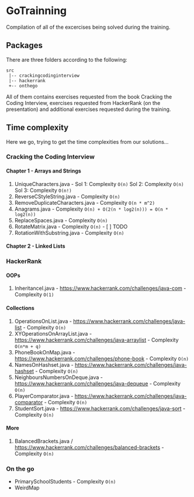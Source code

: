 # GoTrainning

Compilation of all of the excercises being solved during the training.

## Packages

There are three folders according to the following:
```
src
 |-- crackingcodinginterview
 |-- hackerrank
 +-- onthego
```
All of them contains exercises requested from the book Cracking the Coding Interview, exercises requested from HackerRank (on the presentation) and additional exercises requested during the training.

## Time complexity

Here we go, trying to get the time complexities from our solutions... 

### Cracking the Coding Interview

#### Chapter 1 - Arrays and Strings
   1. UniqueCharacters.java - Sol 1: Complexity `O(n)` Sol 2: Complexity `O(n)` Sol 3: Complexity `O(n!)`
   2. ReverseCStyleString.java - Complexity `O(n)`
   3. RemoveDuplicateCharacters.java - Complexity `O(n * m^2)`
   4. Anagrams.java - Complexity `O(n) + O(2(n * log2(n))) = O(n * log2(n))`
   5. ReplaceSpaces.java - Complexity `O(n)`
   6. RotateMatrix.java - Complexity `O(n)` - [ ] TODO
   8. RotationWithSubstring.java - Complexity `O(n)`
  
#### Chapter 2 - Linked Lists

### HackerRank 

#### OOPs
  1. InheritanceI.java - https://www.hackerrank.com/challenges/java-com - Complexity `O(1)`

#### Collections
  1. OperationsOnList.java - https://www.hackerrank.com/challenges/java-list - Complexity `O(n)`
  2. XYOperationsOnArrayList.java - https://www.hackerrank.com/challenges/java-arraylist - Complexity `O(n*m + q)`
  3. PhoneBookOnMap.java - https://www.hackerrank.com/challenges/phone-book - Complexity `O(n)`
  4. NamesOnHashset.java - https://www.hackerrank.com/challenges/java-hashset - Complexity `O(n)`
  5. NeighboursNumbersOnDeque.java - https://www.hackerrank.com/challenges/java-dequeue - Complexity `O(n)`
  6. PlayerComparator.java - https://www.hackerrank.com/challenges/java-comparator - Complexity `O(n)`
  7. StudentSort.java - https://www.hackerrank.com/challenges/java-sort - Complexity `O(n)`
  
#### More
  1. BalancedBrackets.java / https://www.hackerrank.com/challenges/balanced-brackets - Complexity `O(n)`

### On the go 
* PrimarySchoolStudents - Complexity `O(n)`
* WeirdMap 


